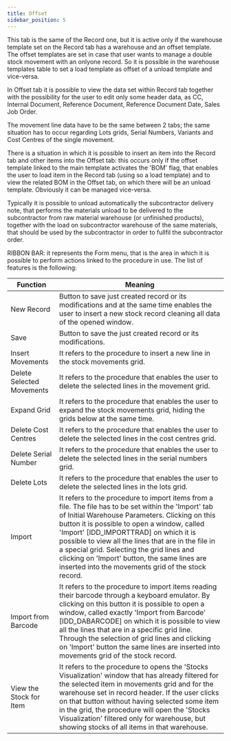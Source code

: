 ```yaml
---
title: Offset
sidebar_position: 5
---
```


This tab is the same of the Record one, but it is active only if the warehouse template set on the Record tab has a warehouse and an offset template. The offset templates are set in case that user wants to manage a double stock movement with an onlyone record. So it is possible in the warehouse templates table to set a load template as offset of a unload template and vice-versa.

In Offset tab it is possible to view the data set within Record tab together with the possibility for the user to edit only some header data, as CC, Internal Document, Reference Document, Reference Document Date, Sales Job Order.

The movement line data have to be the same between 2 tabs; the same situation has to occur regarding Lots grids, Serial Numbers, Variants and Cost Centres of the single movement.

There is a situation in which it is possible to insert an item into the Record tab and other items into the Offset tab: this occurs only if the offset template linked to the main template activates the 'BOM' flag, that enables the user to load item in the Record tab (using so a load template) and to view the related BOM in the Offset tab, on which there will be an unload template. Obviously it can be managed vice-versa.

Typically it is possible to unload automatically the subcontractor delivery note, that performs the materials unload to be delivered to the subcontractor from raw material warehouse (or unfinished products), together with the load on subcontractor warehouse of the same materials, that should be used by the subcontractor in order to fullfil the subcontractor order.

RIBBON BAR: it represents the Form menu, that is the area in which it is possible to perform actions linked to the procedure in use. The list of features is the following: 



| Function | Meaning |
| --- | --- |
| New Record | Button to save just created record or its modifications and at the same time enables the user to insert a new stock record cleaning all data of the opened window. |
| Save  | Button to save the just created record or its modifications. |
| Insert Movements | It refers to the procedure to insert a new line in the stock movements grid. |
| Delete Selected Movements | It refers to the procedure that enables the user to delete the selected lines in the movement grid. |
| Expand Grid  | It refers to the procedure that enables the user to expand the stock movements grid, hiding the grids below at the same time. |
| Delete Cost Centres  | It refers to the procedure that enables the user to delete the selected lines in the cost centres grid. |
| Delete Serial Number  | It refers to the procedure that enables the user to delete the selected lines in the serial numbers grid. |
| Delete Lots | It refers to the procedure that enables the user to delete the selected lines in the lots grid. |
| Import | It refers to the procedure to import items from a file. The file has to be set within the 'Import' tab of Initial Warehouse Parameters. Clicking on this button it is possible to open a window, called 'Import' [IDD_IMPORTTRAD] on which it is possible to view all the lines that are in the file in a special grid. Selecting the grid lines and clicking on 'Import' button, the same lines are inserted into the movements grid of the stock record. |
| Import from Barcode | It refers to the procedure to import items reading their barcode through a keyboard emulator. By clicking on this button it is possible to open a window, called exactly 'Import from Barcode' [IDD_DABARCODE] on which it is possible to view all the lines that are in a specific grid line. Through the selection of grid lines and clicking on 'Import' button the same lines are inserted into movements grid of the stock record. |
| View the Stock for Item | It refers to the procedure to opens the 'Stocks Visualization' window that has already filtered for the selected item in movements grid and for the warehouse set in record header. If the user clicks on that button without having selected some item in the grid, the procedure will open the 'Stocks Visualization' filtered only for warehouse, but showing stocks of all items in that warehouse. |






